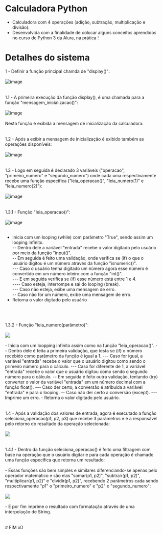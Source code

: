 # Calculadora Python

- Calculadora com 4 operações (adição, subtração, multiplicação e divisão).<br>
- Desenvolvida com a finalidade de colocar alguns conceitos aprendidos no curso de Python 3 da Alura, na prática !

# Detalhes do sistema

1 - Definir a função principal chamda de "display()":
<br>
<br>
![image](https://user-images.githubusercontent.com/50367720/112857148-eeb83880-9086-11eb-9158-e065e0937105.png)
<br>
<br>
<br>
1.1 - A primeira execução da função display(), é uma chamada para a função "mensagem_inicializacao()":
<br>
<br>
![image](https://user-images.githubusercontent.com/50367720/112857702-8027aa80-9087-11eb-8243-d9f17497409e.png)
<br>
<br>
Nesta função é exibida a mensagem de inicialização da calculadora.
<br>
<br>
<br>
1.2 - Após a exibir a mensagem de inicialização é exibido também as operações disponíveis:
<br>
<br>
![image](https://user-images.githubusercontent.com/50367720/112858115-f1fff400-9087-11eb-9a44-373442fe7a57.png)
<br>
<br>
<br>
1.3 - Logo em seguida é declarado 3 variáveis ("operacao", "primeiro_numero" e "segundo_numero") onde cada uma respectivamente recebe uma função específica ("leia_operacao()", "leia_numero(1)" e "leia_numero(2)"):
<br>
<br>
![image](https://user-images.githubusercontent.com/50367720/112859056-d9dca480-9088-11eb-838d-d74dca9e71e7.png)
<br>
<br>
<br>
1.3.1 - Função "leia_operacao()":
<br>
<br>
![image](https://user-images.githubusercontent.com/50367720/112860928-b0bd1380-908a-11eb-919a-6f685320ef03.png)
<br>
<br>
- Inicia com um looping (while) com parâmetro "True", sendo assim um looping infinito.<br>
-- Dentro dele a variável "entrada" recebe o valor digitado pelo usuário por meio da função "input()".<br>
-- Em seguida é feito uma validação, onde verifica se (if) o que o usuário digitou é um número através da função "isnumeric()".<br>
--- Caso o usuário tenha digitado um número agora esse número é convertido em um número inteiro com a função "int()".<br>
--- E em seguida verifica se (if) esse número está entre 1 e 4.<br>
---- Caso esteja, interrompe e sai do looping (break).<br>
--- Caso não esteja, exibe uma mensagem de erro.<br>
-- Caso não for um número, exibe uma mensagem de erro.<br>
- Retorna o valor digitado pelo usuário<br>
<br>
<br>
<br>
1.3.2 - Função "leia_numero(parâmetro)":
<br>
<br>
<img src="https://user-images.githubusercontent.com/50367720/112878132-f33c1b80-909d-11eb-993a-d5bfeffd80de.png"/>
<br>
<br>
- Inicia com um loopping infinito assim como na função "leia_operacao()".
-- Dentro dele é feita a primeira validação, que testa se (if) o número recebido como parâmetro da função é igual a 1.
--- Caso for igual, a variável "entrada" recebe o valor que o usuário digitou como sendo o primeiro número para o cálculo.
--- Caso for diferente de 1, a variável "entrada" recebe o valor que o usuário digitou como sendo o segundo número para o cálculo.
-- Em seguida é feito outra validação, tentando (try) converter o valor da variável "entrada" em um número decimal com a função float().
--- Caso der certo, a conversão é atribuida a variável "entrada" e para o looping.
-- Caso não der certo a conversão (except).
--- Imprime um erro.
- Retorna o valor digitado pelo usuário.
<br>
<br>
<br>
1.4 - Após a validação dos valores de entrada, agora é executado a função seleciona_operacao(p1, p2, p3) que recebe 3 parâmetros e é a responsável pelo retorno do resultado da operação selecionada:
<br>
<br>
<img src="https://user-images.githubusercontent.com/50367720/112903706-44f49e00-90be-11eb-838a-90c130106970.png"/>
<br>
<br>
<br>
1.4.1 - Dentro da função seleciona_operacao() é feito uma filtragem com base na operação que o usuário digitar e para cada operação é chamado uma função específica que retorna um resultado:
<br>
<br>
- Essas funções são bem simples e similares diferenciando-se apenas pelo operador matemático e são elas "somar(p1, p2)", "subtrair(p1, p2)", "multiplicar(p1, p2)" e "dividir(p1, p2)", recebendo 2 parâmetros cada sendo respectivamente "p1" o "primeiro_numero" e "p2" o "segundo_numero":
<br>
<br>
<img src="https://user-images.githubusercontent.com/50367720/112904807-e29c9d00-90bf-11eb-8180-2346d5ce069a.png">
<br>
<br>
- E por fim imprime o resultado com formatação através de uma interpolação de String.
<br>
<br>
<br>
# FIM xD
